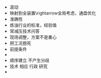 - 波动
- 映射到全装置\rightarrow全局考虑，通盘优化
- 准确性
- 炼油行业的标准，经验值
- 常减压技术问答
- 现场调整，方案不是重心
- 把工况摁死
- 前提条件
-
- 顺序建立
  不产生分歧
- 技术 相应
  行政 研究
-